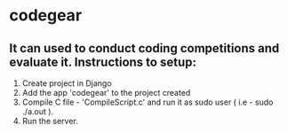 codegear
============

It can used to conduct coding competitions and evaluate it.
Instructions to setup:
--------------------------------------------------------
1. Create project in Django
2. Add the app 'codegear' to the project created
3. Compile C file - 'CompileScript.c' and run it as sudo user ( i.e - sudo ./a.out ). 
4. Run the server. 

